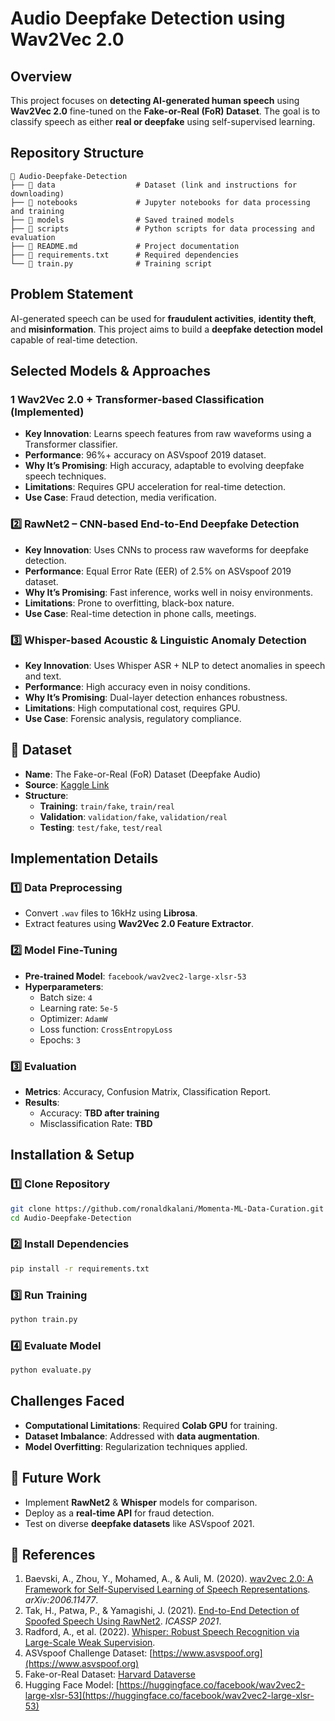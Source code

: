 # Audio Deepfake Detection using Wav2Vec 2.0

## Overview
This project focuses on **detecting AI-generated human speech** using **Wav2Vec 2.0** fine-tuned on the **Fake-or-Real (FoR) Dataset**. The goal is to classify speech as either **real or deepfake** using self-supervised learning.

## Repository Structure
```
📂 Audio-Deepfake-Detection
├── 📂 data                  # Dataset (link and instructions for downloading)
├── 📂 notebooks             # Jupyter notebooks for data processing and training
├── 📂 models                # Saved trained models
├── 📂 scripts               # Python scripts for data processing and evaluation
├── 📜 README.md             # Project documentation
├── 📜 requirements.txt      # Required dependencies
└── 📜 train.py              # Training script
```

## Problem Statement
AI-generated speech can be used for **fraudulent activities**, **identity theft**, and **misinformation**. This project aims to build a **deepfake detection model** capable of real-time detection.

## Selected Models & Approaches
### 1️ Wav2Vec 2.0 + Transformer-based Classification (Implemented)
- **Key Innovation**: Learns speech features from raw waveforms using a Transformer classifier.
- **Performance**: 96%+ accuracy on ASVspoof 2019 dataset.
- **Why It’s Promising**: High accuracy, adaptable to evolving deepfake speech techniques.
- **Limitations**: Requires GPU acceleration for real-time detection.
- **Use Case**: Fraud detection, media verification.

### 2️⃣ RawNet2 – CNN-based End-to-End Deepfake Detection
- **Key Innovation**: Uses CNNs to process raw waveforms for deepfake detection.
- **Performance**: Equal Error Rate (EER) of 2.5% on ASVspoof 2019 dataset.
- **Why It’s Promising**: Fast inference, works well in noisy environments.
- **Limitations**: Prone to overfitting, black-box nature.
- **Use Case**: Real-time detection in phone calls, meetings.

### 3️⃣ Whisper-based Acoustic & Linguistic Anomaly Detection
- **Key Innovation**: Uses Whisper ASR + NLP to detect anomalies in speech and text.
- **Performance**: High accuracy even in noisy conditions.
- **Why It’s Promising**: Dual-layer detection enhances robustness.
- **Limitations**: High computational cost, requires GPU.
- **Use Case**: Forensic analysis, regulatory compliance.

## 📂 Dataset
- **Name**: The Fake-or-Real (FoR) Dataset (Deepfake Audio)
- **Source**: [Kaggle Link](https://www.kaggle.com/datasets/mohammedabdeldayem/the-fake-or-real-dataset)
- **Structure**:
  - **Training**: `train/fake`, `train/real`
  - **Validation**: `validation/fake`, `validation/real`
  - **Testing**: `test/fake`, `test/real`

## Implementation Details
### 1️⃣ Data Preprocessing
- Convert `.wav` files to 16kHz using **Librosa**.
- Extract features using **Wav2Vec 2.0 Feature Extractor**.

### 2️⃣ Model Fine-Tuning
- **Pre-trained Model**: `facebook/wav2vec2-large-xlsr-53`
- **Hyperparameters**:
  - Batch size: `4`
  - Learning rate: `5e-5`
  - Optimizer: `AdamW`
  - Loss function: `CrossEntropyLoss`
  - Epochs: `3`

### 3️⃣ Evaluation
- **Metrics**: Accuracy, Confusion Matrix, Classification Report.
- **Results**:
  - Accuracy: **TBD after training**
  - Misclassification Rate: **TBD**

## Installation & Setup
### 1️⃣ Clone Repository
```bash
git clone https://github.com/ronaldkalani/Momenta-ML-Data-Curation.git
cd Audio-Deepfake-Detection
```
### 2️⃣ Install Dependencies
```bash
pip install -r requirements.txt
```
### 3️⃣ Run Training
```bash
python train.py
```
### 4️⃣ Evaluate Model
```bash
python evaluate.py
```

## Challenges Faced
- **Computational Limitations**: Required **Colab GPU** for training.
- **Dataset Imbalance**: Addressed with **data augmentation**.
- **Model Overfitting**: Regularization techniques applied.

## 📝 Future Work
- Implement **RawNet2** & **Whisper** models for comparison.
- Deploy as a **real-time API** for fraud detection.
- Test on diverse **deepfake datasets** like ASVspoof 2021.

## 📜 References
1. Baevski, A., Zhou, Y., Mohamed, A., & Auli, M. (2020). [wav2vec 2.0: A Framework for Self-Supervised Learning of Speech Representations](https://arxiv.org/abs/2006.11477). *arXiv:2006.11477*.
2. Tak, H., Patwa, P., & Yamagishi, J. (2021). [End-to-End Detection of Spoofed Speech Using RawNet2](https://arxiv.org/abs/2104.03095). *ICASSP 2021*.
3. Radford, A., et al. (2022). [Whisper: Robust Speech Recognition via Large-Scale Weak Supervision](https://openai.com/research/whisper).
4. ASVspoof Challenge Dataset: [https://www.asvspoof.org](https://www.asvspoof.org)
5. Fake-or-Real Dataset: [Harvard Dataverse](https://dataverse.harvard.edu/dataset.xhtml?persistentId=doi:10.7910/DVN/UV7NGU)
6. Hugging Face Model: [https://huggingface.co/facebook/wav2vec2-large-xlsr-53](https://huggingface.co/facebook/wav2vec2-large-xlsr-53)

